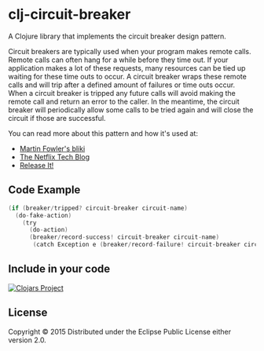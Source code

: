 # clj-circuit-breaker

A Clojure library that implements the circuit breaker design pattern.

Circuit breakers are typically used when your program makes remote calls.
Remote calls can often hang for a while before they time out. If your
application makes a lot of these requests, many resources can be tied
up waiting for these time outs to occur. A circuit breaker wraps these
remote calls and will trip after a defined amount of failures or time outs
occur. When a circuit breaker is tripped any future calls will avoid making
the remote call and return an error to the caller. In the meantime, the
circuit breaker will periodically allow some calls to be tried again and
will close the circuit if those are successful.

You can read more about this pattern and how it's used at:
- [Martin Fowler's bliki](http://martinfowler.com/bliki/CircuitBreaker.html)
- [The Netflix Tech Blog](http://techblog.netflix.com/2012/02/fault-tolerance-in-high-volume.html)
- [Release It!](http://pragprog.com/book/mnee/release-it)


## Code Example
```go
(if (breaker/tripped? circuit-breaker circuit-name)
  (do-fake-action)
    (try
      (do-action)
      (breaker/record-success! circuit-breaker circuit-name)
       (catch Exception e (breaker/record-failure! circuit-breaker circuit-name))))
```

## Include in your code
[![Clojars Project](http://clojars.org/clj-circuit-breaker/latest-version.svg)](http://clojars.org/clj-circuit-breaker)

## License

Copyright © 2015 
Distributed under the Eclipse Public License either version 2.0.
